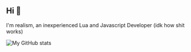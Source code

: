 ## Hi 👋
I'm realism, an inexperienced Lua and Javascript Developer
(idk how shit works)











![My GitHub stats](https://github-readme-stats.vercel.app/api?username=realism777&count_private=true&theme=midnight-purple&show_icons=true)
